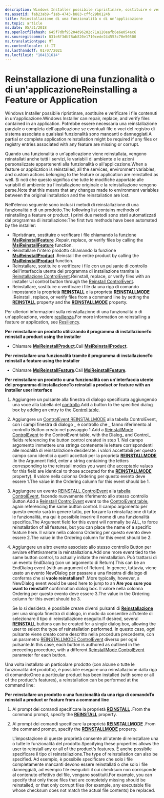 ```yaml
---
description: Windows Installer possibile ripristinare, sostituire e verificare i file contenuti in un'applicazione. Potrebbe essere necessaria una reinstallazione parziale o completa dell'applicazione se eventuali file o voci del registro di sistema associate a qualsiasi funzionalità sono mancanti o danneggiati.
ms.assetid: fab23ab9-f1ab-4743-b883-cffc29b0124b
title: Reinstallazione di una funzionalità o di un'applicazione
ms.topic: article
ms.date: 05/31/2018
ms.openlocfilehash: 645f7dbf95204d96202c71a120eafb6e6e054ac6
ms.sourcegitcommit: 831e8f3db78ab820e1710cede244553c70e50500
ms.translationtype: MT
ms.contentlocale: it-IT
ms.lasthandoff: 01/07/2021
ms.locfileid: "104131614"
---
```

# <a name="reinstalling-a-feature-or-application"></a><span data-ttu-id="7d992-104">Reinstallazione di una funzionalità o di un'applicazione</span><span class="sxs-lookup"><span data-stu-id="7d992-104">Reinstalling a Feature or Application</span></span>

<span data-ttu-id="7d992-105">Windows Installer possibile ripristinare, sostituire e verificare i file contenuti in un'applicazione.</span><span class="sxs-lookup"><span data-stu-id="7d992-105">Windows Installer can repair, replace, and verify files contained in an application.</span></span> <span data-ttu-id="7d992-106">Potrebbe essere necessaria una reinstallazione parziale o completa dell'applicazione se eventuali file o voci del registro di sistema associate a qualsiasi funzionalità sono mancanti o danneggiati.</span><span class="sxs-lookup"><span data-stu-id="7d992-106">A partial or complete application reinstallation might be required if any files or registry entries associated with any feature are missing or corrupt.</span></span>

<span data-ttu-id="7d992-107">Quando una funzionalità o un'applicazione viene reinstallata, vengono reinstallati anche tutti i servizi, le variabili di ambiente e le azioni personalizzate appartenenti alla funzionalità o all'applicazione.</span><span class="sxs-lookup"><span data-stu-id="7d992-107">When a feature or application is reinstalled, all the services, environment variables, and custom actions belonging to the feature or application are reinstalled as well.</span></span> <span data-ttu-id="7d992-108">Si noti che questo significa che tutte le modifiche apportate alle variabili di ambiente tra l'installazione originale e la reinstallazione vengono perse.</span><span class="sxs-lookup"><span data-stu-id="7d992-108">Note that this means that any changes made to environment variables between the original installation and the reinstallation are lost.</span></span>

<span data-ttu-id="7d992-109">Nell'elenco seguente sono inclusi i metodi di reinstallazione di una funzionalità o di un prodotto.</span><span class="sxs-lookup"><span data-stu-id="7d992-109">The following list contains methods of reinstalling a feature or product.</span></span> <span data-ttu-id="7d992-110">I primi due metodi sono stati automatizzati dal programma di installazione:</span><span class="sxs-lookup"><span data-stu-id="7d992-110">The first two methods have been automated by the installer:</span></span>

-   <span data-ttu-id="7d992-111">Ripristinare, sostituire o verificare i file chiamando la funzione [**MsiReinstallFeature**](/windows/desktop/api/Msi/nf-msi-msireinstallfeaturea) .</span><span class="sxs-lookup"><span data-stu-id="7d992-111">Repair, replace, or verify files by calling the [**MsiReinstallFeature**](/windows/desktop/api/Msi/nf-msi-msireinstallfeaturea) function.</span></span>
-   <span data-ttu-id="7d992-112">Reinstallare l'intero prodotto chiamando la funzione [**MsiReinstallProduct**](/windows/desktop/api/Msi/nf-msi-msireinstallproducta) .</span><span class="sxs-lookup"><span data-stu-id="7d992-112">Reinstall the entire product by calling the [**MsiReinstallProduct**](/windows/desktop/api/Msi/nf-msi-msireinstallproducta) function.</span></span>
-   <span data-ttu-id="7d992-113">Reinstallare, sostituire o verificare i file con un pulsante di controllo dell'interfaccia utente del programma di installazione tramite la [Reinstallazione ControlEvent](reinstall-controlevent.md).</span><span class="sxs-lookup"><span data-stu-id="7d992-113">Reinstall, replace, or verify files with an installer UI control button through the [Reinstall ControlEvent](reinstall-controlevent.md).</span></span>
-   <span data-ttu-id="7d992-114">Reinstallare, sostituire o verificare i file da una riga di comando impostando la proprietà [**REINSTALL**](reinstall.md) e la proprietà [**REINSTALLMODE**](reinstallmode.md) .</span><span class="sxs-lookup"><span data-stu-id="7d992-114">Reinstall, replace, or verify files from a command line by setting the [**REINSTALL**](reinstall.md) property and the [**REINSTALLMODE**](reinstallmode.md) property.</span></span>

<span data-ttu-id="7d992-115">Per ulteriori informazioni sulla reinstallazione di una funzionalità o di un'applicazione, vedere [resilienza](resiliency.md).</span><span class="sxs-lookup"><span data-stu-id="7d992-115">For more information on reinstalling a feature or application, see [Resiliency](resiliency.md).</span></span>

<span data-ttu-id="7d992-116">**Per reinstallare un prodotto utilizzando il programma di installazione**</span><span class="sxs-lookup"><span data-stu-id="7d992-116">**To reinstall a product using the installer**</span></span>

-   <span data-ttu-id="7d992-117">Chiamare [**MsiReinstallProduct**](/windows/desktop/api/Msi/nf-msi-msireinstallproducta).</span><span class="sxs-lookup"><span data-stu-id="7d992-117">Call [**MsiReinstallProduct**](/windows/desktop/api/Msi/nf-msi-msireinstallproducta).</span></span>

<span data-ttu-id="7d992-118">**Per reinstallare una funzionalità tramite il programma di installazione**</span><span class="sxs-lookup"><span data-stu-id="7d992-118">**To reinstall a feature using the installer**</span></span>

-   <span data-ttu-id="7d992-119">Chiamare [**MsiReinstallFeature**](/windows/desktop/api/Msi/nf-msi-msireinstallfeaturea).</span><span class="sxs-lookup"><span data-stu-id="7d992-119">Call [**MsiReinstallFeature**](/windows/desktop/api/Msi/nf-msi-msireinstallfeaturea).</span></span>

<span data-ttu-id="7d992-120">**Per reinstallare un prodotto o una funzionalità con un'interfaccia utente del programma di installazione**</span><span class="sxs-lookup"><span data-stu-id="7d992-120">**To reinstall a product or feature with an installer user interface**</span></span>

1.  <span data-ttu-id="7d992-121">Aggiungere un pulsante alla finestra di dialogo specificata aggiungendo una voce alla tabella del [controllo](control-table.md).</span><span class="sxs-lookup"><span data-stu-id="7d992-121">Add a button to the specified dialog box by adding an entry to the [Control table](control-table.md).</span></span>
2.  <span data-ttu-id="7d992-122">Aggiungere un [ControlEvent REINSTALLMODE](reinstallmode-controlevent.md) alla tabella ControlEvent, con i campi finestra di dialogo \_ e controllo che \_ fanno riferimento al controllo Button creato nel passaggio 1.</span><span class="sxs-lookup"><span data-stu-id="7d992-122">Add a [ReinstallMode ControlEvent](reinstallmode-controlevent.md) to the ControlEvent table, with the Dialog\_ and Control\_ fields referencing the button control created in step 1.</span></span> <span data-ttu-id="7d992-123">Nel campo argomento immettere una stringa contenente le lettere corrispondenti alle modalità di reinstallazione desiderate. i valori accettabili per questo campo sono identici a quelli accettati per la proprietà [**REINSTALLMODE**](reinstallmode.md) .</span><span class="sxs-lookup"><span data-stu-id="7d992-123">In the Argument field, enter a string containing the letters corresponding to the reinstall modes you want (the acceptable values for this field are identical to those accepted for the [**REINSTALLMODE**](reinstallmode.md) property).</span></span> <span data-ttu-id="7d992-124">Il valore nella colonna Ordering per questo evento deve essere 1.</span><span class="sxs-lookup"><span data-stu-id="7d992-124">The value in the Ordering column for this event should be 1.</span></span>
3.  <span data-ttu-id="7d992-125">Aggiungere un evento [REINSTALL ControlEvent](reinstall-controlevent.md) alla [tabella ControlEvent](controlevent-table.md), facendo nuovamente riferimento allo stesso controllo Button.</span><span class="sxs-lookup"><span data-stu-id="7d992-125">Add a [Reinstall ControlEvent](reinstall-controlevent.md) event to the [ControlEvent table](controlevent-table.md), again referencing the same button control.</span></span> <span data-ttu-id="7d992-126">Il campo argomento per questo evento sarà in genere tutto, per forzare la reinstallazione di tutte le funzionalità, ma qui è possibile inserire il nome di una funzionalità specifica.</span><span class="sxs-lookup"><span data-stu-id="7d992-126">The Argument field for this event will normally be ALL, to force reinstallation of all features, but you can place the name of a specific feature here.</span></span> <span data-ttu-id="7d992-127">Il valore nella colonna Ordering per questo evento deve essere 2.</span><span class="sxs-lookup"><span data-stu-id="7d992-127">The value in the Ordering column for this event should be 2.</span></span>
4.  <span data-ttu-id="7d992-128">Aggiungere un altro evento associato allo stesso controllo Button per avviare effettivamente la reinstallazione.</span><span class="sxs-lookup"><span data-stu-id="7d992-128">Add one more event tied to the same button control, to actually initiate the reinstallation.</span></span> <span data-ttu-id="7d992-129">Può trattarsi di un evento EndDialog (con un argomento di Return).</span><span class="sxs-lookup"><span data-stu-id="7d992-129">This can be an EndDialog event (with an argument of Return).</span></span> <span data-ttu-id="7d992-130">In genere, tuttavia, viene usato un evento NewDialog per passare a una finestra di dialogo di conferma che si **vuole reinstallare?** .</span><span class="sxs-lookup"><span data-stu-id="7d992-130">More typically, however, a NewDialog event would be used here to jump to an **Are you sure you want to reinstall?** confirmation dialog box.</span></span> <span data-ttu-id="7d992-131">Il valore nella colonna Ordering per questo evento deve essere 3.</span><span class="sxs-lookup"><span data-stu-id="7d992-131">The value in the Ordering column for this event should be 3.</span></span>

    <span data-ttu-id="7d992-132">Se lo si desidera, è possibile creare diversi pulsanti di [**Reinstallazione**](reinstall.md) per una singola finestra di dialogo, in modo da consentire all'utente di selezionare il tipo di reinstallazione eseguito.</span><span class="sxs-lookup"><span data-stu-id="7d992-132">If desired, several [**REINSTALL**](reinstall.md) buttons can be created for a single dialog box, allowing the user to select the type of reinstallation performed.</span></span> <span data-ttu-id="7d992-133">In questo caso, ogni pulsante viene creato come descritto nella procedura precedente, con un parametro [REINSTALLMODE ControlEvent](reinstallmode-controlevent.md) diverso per ogni pulsante.</span><span class="sxs-lookup"><span data-stu-id="7d992-133">In this case, each button is authored as outlined in the preceding procedure, with a different [ReinstallMode ControlEvent](reinstallmode-controlevent.md) parameter for each button.</span></span>

<span data-ttu-id="7d992-134">Una volta installato un particolare prodotto (con alcune o tutte le funzionalità del prodotto), è possibile eseguire una reinstallazione dalla riga di comando:</span><span class="sxs-lookup"><span data-stu-id="7d992-134">Once a particular product has been installed (with some or all of the product's features), a reinstallation can be performed at the command line:</span></span>

<span data-ttu-id="7d992-135">**Per reinstallare un prodotto o una funzionalità da una riga di comando**</span><span class="sxs-lookup"><span data-stu-id="7d992-135">**To reinstall a product or feature from a command line**</span></span>

1.  <span data-ttu-id="7d992-136">Al prompt dei comandi specificare la proprietà [**REINSTALL**](reinstall.md) .</span><span class="sxs-lookup"><span data-stu-id="7d992-136">From the command prompt, specify the [**REINSTALL**](reinstall.md) property.</span></span>
2.  <span data-ttu-id="7d992-137">Al prompt dei comandi specificare la proprietà [**REINSTALLMODE**](reinstallmode.md) .</span><span class="sxs-lookup"><span data-stu-id="7d992-137">From the command prompt, specify the [**REINSTALLMODE**](reinstallmode.md) property.</span></span>

    <span data-ttu-id="7d992-138">L'impostazione di queste proprietà consente all'utente di reinstallare una o tutte le funzionalità del prodotto.</span><span class="sxs-lookup"><span data-stu-id="7d992-138">Specifying these properties allows the user to reinstall any or all of the product's features.</span></span> <span data-ttu-id="7d992-139">È anche possibile specificare il tipo di reinstallazione.</span><span class="sxs-lookup"><span data-stu-id="7d992-139">The type of reinstallation can also be specified.</span></span> <span data-ttu-id="7d992-140">Ad esempio, è possibile specificare che solo i file completamente mancanti devono essere reinstallati o che solo i file danneggiati, ad esempio file eseguibili il cui checksum non corrisponde al contenuto effettivo del file, vengano sostituiti.</span><span class="sxs-lookup"><span data-stu-id="7d992-140">For example, you can specify that only those files that are completely missing should be reinstalled, or that only corrupt files (for example, any executable file whose checksum does not match the actual file contents) be replaced.</span></span>

 

 



